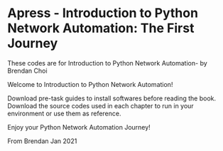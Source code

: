 # Apress - Introduction to Python Network Automation: The First Journey

These codes are for Introduction to Python Network Automation- by Brendan Choi

Welcome to Introduction to Python Network Automation!

Download pre-task guides to install softwares before reading the book.
Download the source codes used in each chapter to run in your environment or use them as reference.

Enjoy your Python Network Automation Journey!

From Brendan
Jan 2021
